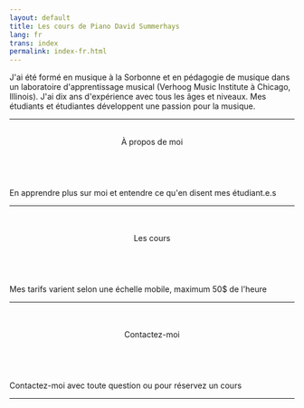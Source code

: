 ```yaml
---
layout: default
title: Les cours de Piano David Summerhays
lang: fr
trans: index
permalink: index-fr.html
---
```

J'ai été formé en musique à la Sorbonne et en pédagogie de musique dans un laboratoire d'apprentissage musical (Verhoog Music Institute à Chicago, Illinois). J'ai dix ans d'expérience avec tous les âges et niveaux. Mes étudiants et étudiantes développent une passion pour la musique.

*****

<div class="w3-container">
<div class="w3-row-padding">

  <div class="w3-third w3-section">
   <div class="w3-hover-shadow"><a href="/a_propos" style="text-decoration: none">
    <header class="w3-dark-grey w3-center w3-large">
      <br>
      À propos de moi<br>
      <br>
    </header>
    <div class="w3-container w3-light-grey w3-center">
      <p>En apprendre plus sur moi et entendre ce qu'en disent mes étudiant.e.s</p>
      <hr>
      <br>
    </div>
   </a>
   </div>
   </div>

  <div class="w3-third w3-section">
  <div class="w3-hover-shadow"><a href="/cours" style="text-decoration: none">
    <header class="w3-container w3-dark-grey w3-center w3-large">
      <br>
      Les cours<br>
      <br>
    </header>
    <div class="w3-container w3-light-grey w3-center">
      <p>Mes tarifs varient selon une échelle mobile, maximum 50$ de l'heure</p>
      <hr>
      <br>
     </div>
   </a> 
   </div>
   </div>

   <div class="w3-third w3-section">
   <div class="w3-hover-shadow"><a href="/contact-fr" style="text-decoration: none">
   <header class="w3-dark-grey w3-center w3-large">
    <br>
    Contactez-moi<br>
      <br>
   </header>
   <div class="w3-container w3-light-grey w3-center">
     <p>Contactez-moi avec toute question ou pour réservez un cours</p>
     <hr>
     <br>
  </div>
</a>
   </div>
</div>
</div>
</div>
